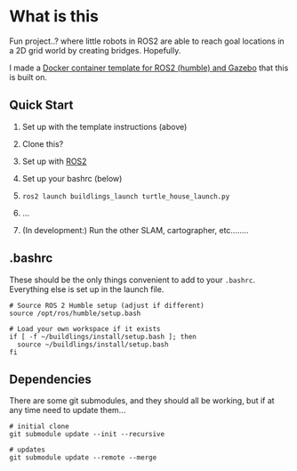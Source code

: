 # What is this

Fun project..? where little robots in ROS2 are able to reach goal locations in a 2D grid world by creating bridges. Hopefully.

I made a [Docker container template for ROS2 (humble) and Gazebo](https://github.com/lemonlemonde/gazebo-ros2-docker-template) that this is built on. 

## Quick Start
1. Set up with the template instructions (above)
2. Clone this?
3. Set up with [ROS2](https://docs.ros.org/en/humble/Tutorials/Beginner-CLI-Tools/Configuring-ROS2-Environment.html) 
4. Set up your bashrc (below)
5. `ros2 launch buildlings_launch turtle_house_launch.py`
6. ...

7. (In development:) Run the other SLAM, cartographer, etc........

## .bashrc
These should be the only things convenient to add to your `.bashrc`.
Everything else is set up in the launch file.
```bashrc
# Source ROS 2 Humble setup (adjust if different)
source /opt/ros/humble/setup.bash

# Load your own workspace if it exists
if [ -f ~/buildlings/install/setup.bash ]; then
  source ~/buildlings/install/setup.bash
fi
```

## Dependencies
There are some git submodules, and they should all be working, but if at any time need to update them...

```shell
# initial clone
git submodule update --init --recursive

# updates
git submodule update --remote --merge
```